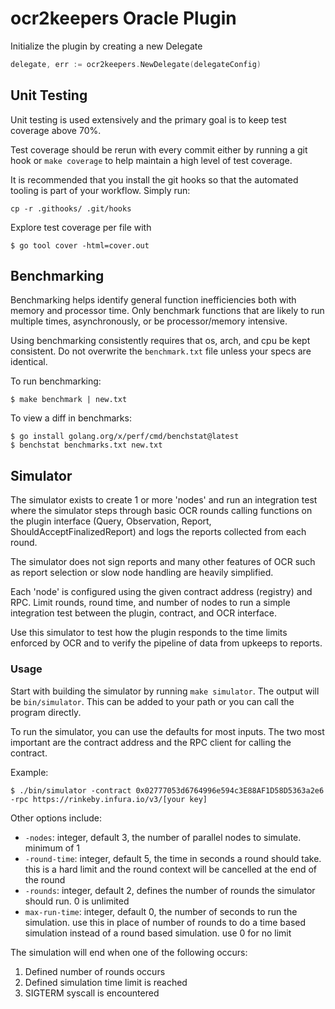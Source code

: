 # ocr2keepers Oracle Plugin
Initialize the plugin by creating a new Delegate

```go
delegate, err := ocr2keepers.NewDelegate(delegateConfig)
```

## Unit Testing
Unit testing is used extensively and the primary goal is to keep test coverage above 70%.

Test coverage should be rerun with every commit either by running a git hook or `make coverage` to help maintain a high level of test coverage.

It is recommended that you install the git hooks so that the automated tooling is part of your workflow. Simply run:

```
cp -r .githooks/ .git/hooks
```

Explore test coverage per file with
```
$ go tool cover -html=cover.out
```

## Benchmarking
Benchmarking helps identify general function inefficiencies both with memory and processor time. Only benchmark functions that are likely to run multiple times, asynchronously, or be processor/memory intensive.

Using benchmarking consistently requires that os, arch, and cpu be kept consistent. Do not overwrite the `benchmark.txt` file unless your specs are identical.

To run benchmarking:
```
$ make benchmark | new.txt
```

To view a diff in benchmarks:
```
$ go install golang.org/x/perf/cmd/benchstat@latest
$ benchstat benchmarks.txt new.txt
```

## Simulator
The simulator exists to create 1 or more 'nodes' and run an integration test where the simulator steps through basic OCR rounds calling functions on the plugin interface (Query, Observation, Report, ShouldAcceptFinalizedReport) and logs the reports collected from each round.

The simulator does not sign reports and many other features of OCR such as report selection or slow node handling are heavily simplified.

Each 'node' is configured using the given contract address (registry) and RPC. Limit rounds, round time, and number of nodes to run a simple integration test between the plugin, contract, and OCR interface.

Use this simulator to test how the plugin responds to the time limits enforced by OCR and to verify the pipeline of data from upkeeps to reports.

### Usage

Start with building the simulator by running `make simulator`. The output will be `bin/simulator`. This can be added to your path or you can call the program directly.

To run the simulator, you can use the defaults for most inputs. The two most important are the contract address and the RPC client for calling the contract.

Example:
```
$ ./bin/simulator -contract 0x02777053d6764996e594c3E88AF1D58D5363a2e6 -rpc https://rinkeby.infura.io/v3/[your key]
```

Other options include:
- `-nodes`: integer, default 3, the number of parallel nodes to simulate. minimum of 1
- `-round-time`: integer, default 5, the time in seconds a round should take. this is a hard limit and the round context will be cancelled at the end of the round
- `-rounds`: integer, default 2, defines the number of rounds the simulator should run. 0 is unlimited
- `max-run-time`: integer, default 0, the number of seconds to run the simulation. use this in place of number of rounds to do a time based simulation instead of a round based simulation. use 0 for no limit

The simulation will end when one of the following occurs:
1. Defined number of rounds occurs
2. Defined simulation time limit is reached
3. SIGTERM syscall is encountered